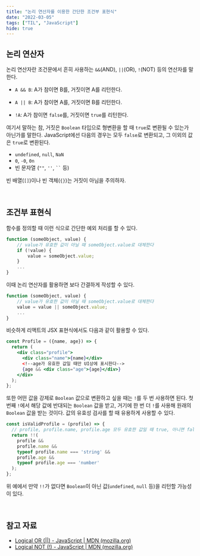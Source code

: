 ```yaml
---
title: "논리 연산자를 이용한 간단한 조건부 표현식"
date: "2022-03-05"
tags: ["TIL", "JavaScript"]
hide: true
---
```


## 논리 연산자

논리 연산자란 조건문에서 흔히 사용하는 `&&`(AND), `||`(OR), `!`(NOT) 등의 연산자를 말한다.

- `A && B`: A가 참이면 B를, 거짓이면 A를 리턴한다.
- `A || B`: A가 참이면 A를, 거짓이면 B를 리턴한다.

- `!A`: A가 참이면 `false`를, 거짓이면 `true`를 리턴한다.

여기서 말하는 참, 거짓은 `Boolean` 타입으로 형변환을 할 때 `true`로 변환될 수 있는가 아닌가를 말한다. JavaScript에선 다음의 경우는 모두 `false`로 변환되고, 그 이외의 값은 `true`로 변환된다.

- `undefined`, `null`, `NaN`
- `0`, `-0`, `0n`
- 빈 문자열 (`""`, `''`, ` `` ` 등)

빈 배열(`[]`)이나 빈 객체(`{}`)는 거짓이 아님을 주의하자.

<br />

## 조건부 표현식

함수를 정의할 때 이런 식으로 간단한 예외 처리를 할 수 있다.

```javascript
function (someObject, value) {
    // value가 유효한 값이 아닐 때 someObject.value로 대체한다
    if (!value) {
        value = someObject.value;
    }
    ...
}
```

이때 논리 연산자를 활용하면 보다 간결하게 작성할 수 있다.

```javascript
function (someObject, value) {
    // value가 유효한 값이 아닐 때 someObject.value로 대체한다
    value = value || someObject.value;
    ...
}
```

비슷하게 리액트의 JSX 표현식에서도 다음과 같이 활용할 수 있다.

```jsx
const Profile = ({name, age}) => {
  return (
    <div class="profile">
      <div class="name">{name}</div>
      <!--age가 유효한 값일 때만 UI상에 표시한다-->
      {age && <div class="age">{age}</div>}
    </div>
  );
};
```

또한 어떤 값을 강제로 `Boolean` 값으로 변환하고 싶을 때는 `!`를 두 번 사용하면 된다. 첫번째 `!`에서 해당 값에 반대되는 `Boolean` 값을 받고, 거기에 한 번 더 `!`를 사용해 원래의 `Boolean` 값을 받는 것이다. 값의 유효성 검사를 할 때 유용하게 사용할 수 있다.

```javascript
const isValidProfile = (profile) => {
  // profile, profile.name, profile.age 모두 유효한 값일 때 true, 아니면 false를 리턴한다
  return !!(
    profile &&
    profile.name &&
    typeof profile.name === 'string' &&
    profile.age &&
    typeof profile.age === 'number'
  );
};
```

위 예에서 만약 `!!`가 없다면 `Boolean`이 아닌 값(`undefined`, `null` 등)을 리턴할 가능성이 있다.

<br />

## 참고 자료

- [Logical OR (||) - JavaScript | MDN (mozilla.org)](https://developer.mozilla.org/en-US/docs/Web/JavaScript/Reference/Operators/Logical_OR)
- [Logical NOT (!) - JavaScript | MDN (mozilla.org)](https://developer.mozilla.org/en-US/docs/Web/JavaScript/Reference/Operators/Logical_NOT)

